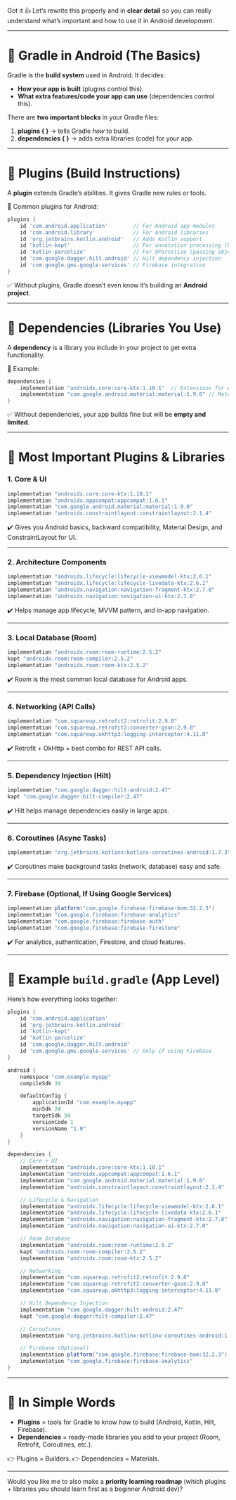 Got it 👍 Let’s rewrite this properly and in **clear detail** so you can really understand what’s important and how to use it in Android development.

---

# 🔹 Gradle in Android (The Basics)

Gradle is the **build system** used in Android. It decides:

* **How your app is built** (plugins control this).
* **What extra features/code your app can use** (dependencies control this).

There are **two important blocks** in your Gradle files:

1. **plugins { }** → tells Gradle *how* to build.
2. **dependencies { }** → adds extra libraries (code) for your app.

---

# 🔹 Plugins (Build Instructions)

A **plugin** extends Gradle’s abilities. It gives Gradle new rules or tools.

📌 Common plugins for Android:

```gradle
plugins {
    id 'com.android.application'        // For Android app modules
    id 'com.android.library'            // For Android libraries
    id 'org.jetbrains.kotlin.android'   // Adds Kotlin support
    id 'kotlin-kapt'                    // For annotation processing (Room, Hilt)
    id 'kotlin-parcelize'               // For @Parcelize (passing objects)
    id 'com.google.dagger.hilt.android' // Hilt dependency injection
    id 'com.google.gms.google-services' // Firebase integration
}
```

✅ Without plugins, Gradle doesn’t even know it’s building an **Android project**.

---

# 🔹 Dependencies (Libraries You Use)

A **dependency** is a library you include in your project to get extra functionality.

📌 Example:

```gradle
dependencies {
    implementation "androidx.core:core-ktx:1.10.1"  // Extensions for Android
    implementation "com.google.android.material:material:1.9.0" // Material Design
}
```

✅ Without dependencies, your app builds fine but will be **empty and limited**.

---

# 🔹 Most Important Plugins & Libraries

### 1. Core & UI

```gradle
implementation "androidx.core:core-ktx:1.10.1"
implementation "androidx.appcompat:appcompat:1.6.1"
implementation "com.google.android.material:material:1.9.0"
implementation "androidx.constraintlayout:constraintlayout:2.1.4"
```

✔️ Gives you Android basics, backward compatibility, Material Design, and ConstraintLayout for UI.

---

### 2. Architecture Components

```gradle
implementation "androidx.lifecycle:lifecycle-viewmodel-ktx:2.6.1"
implementation "androidx.lifecycle:lifecycle-livedata-ktx:2.6.1"
implementation "androidx.navigation:navigation-fragment-ktx:2.7.0"
implementation "androidx.navigation:navigation-ui-ktx:2.7.0"
```

✔️ Helps manage app lifecycle, MVVM pattern, and in-app navigation.

---

### 3. Local Database (Room)

```gradle
implementation "androidx.room:room-runtime:2.5.2"
kapt "androidx.room:room-compiler:2.5.2"
implementation "androidx.room:room-ktx:2.5.2"
```

✔️ Room is the most common local database for Android apps.

---

### 4. Networking (API Calls)

```gradle
implementation "com.squareup.retrofit2:retrofit:2.9.0"
implementation "com.squareup.retrofit2:converter-gson:2.9.0"
implementation "com.squareup.okhttp3:logging-interceptor:4.11.0"
```

✔️ Retrofit + OkHttp = best combo for REST API calls.

---

### 5. Dependency Injection (Hilt)

```gradle
implementation "com.google.dagger:hilt-android:2.47"
kapt "com.google.dagger:hilt-compiler:2.47"
```

✔️ Hilt helps manage dependencies easily in large apps.

---

### 6. Coroutines (Async Tasks)

```gradle
implementation "org.jetbrains.kotlinx:kotlinx-coroutines-android:1.7.3"
```

✔️ Coroutines make background tasks (network, database) easy and safe.

---

### 7. Firebase (Optional, If Using Google Services)

```gradle
implementation platform("com.google.firebase:firebase-bom:32.2.3")
implementation "com.google.firebase:firebase-analytics"
implementation "com.google.firebase:firebase-auth"
implementation "com.google.firebase:firebase-firestore"
```

✔️ For analytics, authentication, Firestore, and cloud features.

---

# 🔹 Example `build.gradle` (App Level)

Here’s how everything looks together:

```gradle
plugins {
    id 'com.android.application'
    id 'org.jetbrains.kotlin.android'
    id 'kotlin-kapt'
    id 'kotlin-parcelize'
    id 'com.google.dagger.hilt.android'
    id 'com.google.gms.google-services' // Only if using Firebase
}

android {
    namespace "com.example.myapp"
    compileSdk 34

    defaultConfig {
        applicationId "com.example.myapp"
        minSdk 24
        targetSdk 34
        versionCode 1
        versionName "1.0"
    }
}

dependencies {
    // Core + UI
    implementation "androidx.core:core-ktx:1.10.1"
    implementation "androidx.appcompat:appcompat:1.6.1"
    implementation "com.google.android.material:material:1.9.0"
    implementation "androidx.constraintlayout:constraintlayout:2.1.4"

    // Lifecycle & Navigation
    implementation "androidx.lifecycle:lifecycle-viewmodel-ktx:2.6.1"
    implementation "androidx.lifecycle:lifecycle-livedata-ktx:2.6.1"
    implementation "androidx.navigation:navigation-fragment-ktx:2.7.0"
    implementation "androidx.navigation:navigation-ui-ktx:2.7.0"

    // Room Database
    implementation "androidx.room:room-runtime:2.5.2"
    kapt "androidx.room:room-compiler:2.5.2"
    implementation "androidx.room:room-ktx:2.5.2"

    // Networking
    implementation "com.squareup.retrofit2:retrofit:2.9.0"
    implementation "com.squareup.retrofit2:converter-gson:2.9.0"
    implementation "com.squareup.okhttp3:logging-interceptor:4.11.0"

    // Hilt Dependency Injection
    implementation "com.google.dagger:hilt-android:2.47"
    kapt "com.google.dagger:hilt-compiler:2.47"

    // Coroutines
    implementation "org.jetbrains.kotlinx:kotlinx-coroutines-android:1.7.3"

    // Firebase (Optional)
    implementation platform("com.google.firebase:firebase-bom:32.2.3")
    implementation "com.google.firebase:firebase-analytics"
}
```

---

# 🔹 In Simple Words

* **Plugins** = tools for Gradle to know *how* to build (Android, Kotlin, Hilt, Firebase).
* **Dependencies** = ready-made libraries you add to your project (Room, Retrofit, Coroutines, etc.).

👉 Plugins = Builders.
👉 Dependencies = Materials.

---

Would you like me to also make a **priority learning roadmap** (which plugins + libraries you should learn first as a beginner Android dev)?

